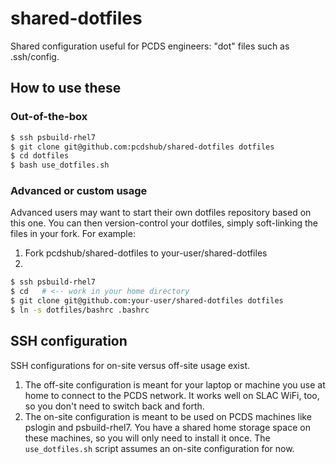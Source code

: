 # shared-dotfiles

Shared configuration useful for PCDS engineers: "dot" files such as .ssh/config.

## How to use these

### Out-of-the-box

```bash
$ ssh psbuild-rhel7
$ git clone git@github.com:pcdshub/shared-dotfiles dotfiles
$ cd dotfiles
$ bash use_dotfiles.sh
```

### Advanced or custom usage

Advanced users may want to start their own dotfiles repository based on this one.
You can then version-control your dotfiles, simply soft-linking the files
in your fork.  For example:

1. Fork pcdshub/shared-dotfiles to your-user/shared-dotfiles
2.
```bash
$ ssh psbuild-rhel7
$ cd   # <-- work in your home directory
$ git clone git@github.com:your-user/shared-dotfiles dotfiles
$ ln -s dotfiles/bashrc .bashrc
```

## SSH configuration

SSH configurations for on-site versus off-site usage exist.

1. The off-site configuration is meant for your laptop or machine you use at home
   to connect to the PCDS network.
   It works well on SLAC WiFi, too, so you don't need to switch back and forth.
2. The on-site configuration is meant to be used on PCDS machines like pslogin
   and psbuild-rhel7.  You have a shared home storage space on these machines,
   so you will only need to install it once.
   The ``use_dotfiles.sh`` script assumes an on-site configuration for now.
